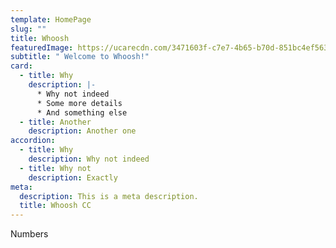 ```yaml
---
template: HomePage
slug: ""
title: Whoosh
featuredImage: https://ucarecdn.com/3471603f-c7e7-4b65-b70d-851bc4ef5636/
subtitle: " Welcome to Whoosh!"
card:
  - title: Why
    description: |-
      * Why not indeed
      * Some more details
      * And something else
  - title: Another
    description: Another one
accordion:
  - title: Why
    description: Why not indeed
  - title: Why not
    description: Exactly
meta:
  description: This is a meta description.
  title: Whoosh CC
---
```

Numbers